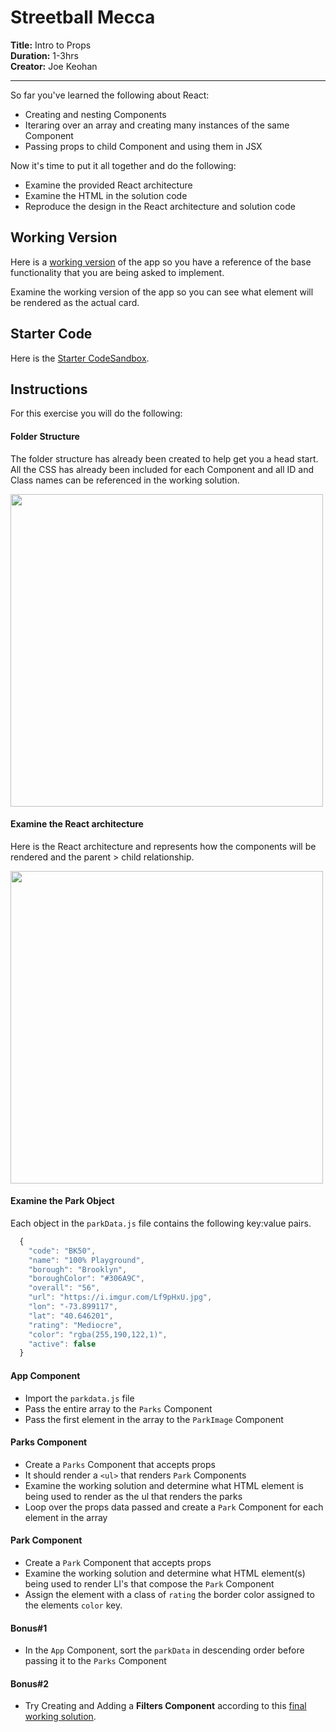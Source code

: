 # Streetball Mecca

**Title:** Intro to Props<br>
**Duration:** 1-3hrs <br>
**Creator:**  Joe Keohan<br>

<hr>

So far you've learned the following about React:

- Creating and nesting Components
- Iteraring over an array and creating many instances of the same Component
- Passing props to child Component and using them in JSX

Now it's time to put it all together and do the following:

- Examine the provided React architecture
- Examine the HTML in the solution code
- Reproduce the design in the React architecture and solution code

## Working Version

Here is a [working version](https://b6gp4.csb.app/) of the app so you have a reference of the base functionality that you are being asked to implement.

Examine the working version of the app so you can see what element will be rendered as the actual card.  

## Starter Code

Here is the [Starter CodeSandbox](https://codesandbox.io/s/streetball-mecca-seir-starter-trpid).  

## Instructions

For this exercise you will do the following:

#### Folder Structure

The folder structure has already been created to help get you a head start.  All the CSS has already been included for each Component and all ID and Class names can be referenced in the working solution.

<img src="https://i.imgur.com/nkkhlBi.png" width=500>

#### Examine the React architecture

Here is the React architecture and represents how the components will be rendered and the parent > child relationship.

<img src="https://i.imgur.com/UI4GMwm.png" width=500>

#### Examine the Park Object

Each object in the `parkData.js` file contains the following key:value pairs.

```js
  {
    "code": "BK50",
    "name": "100% Playground",
    "borough": "Brooklyn",
    "boroughColor": "#306A9C",
    "overall": "56",
    "url": "https://i.imgur.com/Lf9pHxU.jpg",
    "lon": "-73.899117",
    "lat": "40.646201",
    "rating": "Mediocre",
    "color": "rgba(255,190,122,1)",
    "active": false
  }
  ```

#### App Component

- Import the `parkdata.js` file
- Pass the entire array to the `Parks` Component
- Pass the first element in the array to the `ParkImage` Component

#### Parks Component

- Create a `Parks` Component that accepts props
- It should render a `<ul>` that renders `Park` Components
- Examine the working solution and determine what HTML element is being used to render as the ul that renders the parks
- Loop over the props data passed and create a `Park` Component for each element in the array

#### Park Component

- Create a `Park` Component that accepts props
- Examine the working solution and determine what HTML element(s) being used to render LI's that compose the `Park` Component
- Assign the element with a class of `rating` the border color assigned to the elements `color` key.

#### Bonus#1

- In the `App` Component, sort the `parkData` in descending order before passing it to the `Parks` Component

#### Bonus#2
- Try Creating and Adding a **Filters Component** according to this [final working solution](https://nt8se.csb.app/). 
